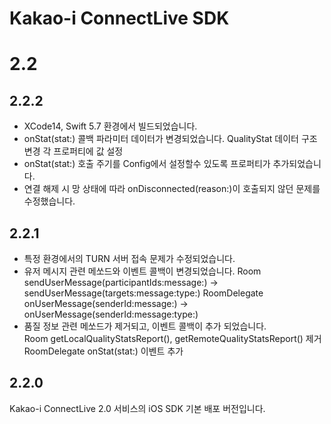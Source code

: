 # Kakao-i ConnectLive SDK

# 2.2
## 2.2.2
* XCode14, Swift 5.7 환경에서 빌드되었습니다.
* onStat(stat:) 콜백 파라미터 데이터가 변경되었습니다. 
  QualityStat 데이터 구조 변경
  각 프로퍼티에 값 설정
* onStat(stat:) 호출 주기를 Config에서 설정할수 있도록 프로퍼티가 추가되었습니다.
* 연결 해제 시 망 상태에 따라 onDisconnected(reason:)이 호출되지 않던 문제를 수정했습니다.


## 2.2.1
* 특정 환경에서의 TURN 서버 접속 문제가 수정되었습니다.
* 유저 메시지 관련 메쏘드와 이벤트 콜백이 변경되었습니다.
  Room sendUserMessage(participantIds:message:) -> sendUserMessage(targets:message:type:)
  RoomDelegate onUserMessage(senderId:message:) -> onUserMessage(senderId:message:type:)
* 품질 정보 관련 메쏘드가 제거되고, 이벤트 콜백이 추가 되었습니다.  
  Room getLocalQualityStatsReport(), getRemoteQualityStatsReport() 제거
  RoomDelegate onStat(stat:) 이벤트 추가


## 2.2.0
Kakao-i ConnectLive 2.0 서비스의 iOS SDK 기본 배포 버전입니다.

